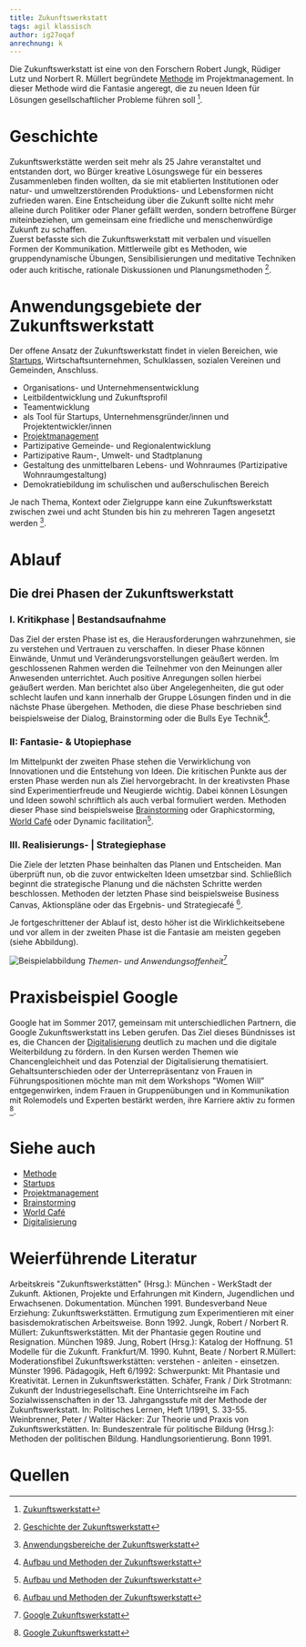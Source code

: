 ```yaml
---
title: Zukunftswerkstatt
tags: agil klassisch
author: ig27oqaf
anrechnung: k 
---
```



Die Zukunftswerkstatt ist eine von den Forschern Robert Jungk, Rüdiger Lutz und Norbert R. Müllert begründete [Methode](https://github.com/ManagingProjectsSuccessfully/ManagingProjectsSuccessfully.github.io/blob/main/kb/Methoden.md) im Projektmanagement. In dieser Methode wird die Fantasie angeregt, die zu neuen Ideen für Lösungen gesellschaftlicher Probleme führen soll [^1].



# Geschichte

Zukunftswerkstätte werden seit mehr als 25 Jahre veranstaltet und entstanden dort, wo Bürger kreative Lösungswege für ein besseres Zusammenleben finden wollten, da sie mit etablierten Institutionen oder natur- und umweltzerstörenden Produktions- und Lebensformen nicht zufrieden waren. 
Eine Entscheidung über die Zukunft sollte nicht mehr alleine durch Politiker oder Planer gefällt werden, sondern betroffene Bürger miteinbeziehen, um gemeinsam eine friedliche und menschenwürdige Zukunft zu schaffen.  
Zuerst befasste sich die Zukunftswerkstatt mit verbalen und visuellen Formen der Kommunikation. Mittlerweile gibt es Methoden, wie gruppendynamische Übungen, Sensibilisierungen und meditative Techniken oder auch kritische, rationale Diskussionen und Planungsmethoden [^2].


# Anwendungsgebiete der Zukunftswerkstatt

Der offene Ansatz der Zukunftswerkstatt findet in vielen Bereichen, wie [Startups](https://github.com/ManagingProjectsSuccessfully/ManagingProjectsSuccessfully.github.io/blob/main/kb/Projektmanagement_in_Startups.md), Wirtschaftsunternehmen, Schulklassen, sozialen Vereinen und Gemeinden, Anschluss.  

* Organisations- und Unternehmensentwicklung
* Leitbildentwicklung und Zukunftsprofil
*	Teamentwicklung
* als Tool für Startups, Unternehmensgründer/innen und Projektentwickler/innen
*	[Projektmanagement](https://github.com/ManagingProjectsSuccessfully/ManagingProjectsSuccessfully.github.io/blob/main/kb/Projektmanagement.md)
*	Partizipative Gemeinde- und Regionalentwicklung 
*	Partizipative Raum-, Umwelt- und Stadtplanung
*	Gestaltung des unmittelbaren Lebens- und Wohnraumes (Partizipative Wohnraumgestaltung)
* Demokratiebildung im schulischen und außerschulischen Bereich

Je nach Thema, Kontext oder Zielgruppe kann eine Zukunftswerkstatt zwischen zwei und acht Stunden bis hin zu mehreren Tagen angesetzt werden [^3].



# Ablauf

## Die drei Phasen der Zukunftswerkstatt

### I. Kritikphase | Bestandsaufnahme

Das Ziel der ersten Phase ist es, die Herausforderungen wahrzunehmen, sie zu verstehen und Vertrauen zu verschaffen. In dieser Phase können Einwände, Unmut und Veränderungsvorstellungen geäußert werden. Im geschlossenen Rahmen werden die Teilnehmer von den Meinungen aller Anwesenden unterrichtet. Auch positive Anregungen sollen hierbei geäußert werden. Man berichtet also über Angelegenheiten, die gut oder schlecht laufen und kann innerhalb der Gruppe Lösungen finden und in die nächste Phase übergehen. Methoden, die diese Phase beschrieben sind beispielsweise der Dialog, Brainstorming oder die Bulls Eye Technik[^4].


### II: Fantasie- & Utopiephase

Im Mittelpunkt der zweiten Phase stehen die Verwirklichung von Innovationen und die Entstehung von Ideen. Die kritischen Punkte aus der ersten Phase werden nun als Ziel hervorgebracht. 
In der kreativsten Phase sind  Experimentierfreude und Neugierde wichtig. Dabei können Lösungen und Ideen sowohl schriftlich als auch verbal formuliert werden. Methoden dieser Phase sind beispielsweise [Brainstorming](https://github.com/ManagingProjectsSuccessfully/ManagingProjectsSuccessfully.github.io/blob/main/kb/Brainstorming.md) oder Graphicstorming, [World Café](https://github.com/ManagingProjectsSuccessfully/ManagingProjectsSuccessfully.github.io/blob/main/kb/World_Cafe.md) oder Dynamic facilitation[^4]. 

### III. Realisierungs- | Strategiephase
Die Ziele der letzten Phase beinhalten das Planen und Entscheiden. Man überprüft nun, ob die zuvor entwickelten Ideen umsetzbar sind. Schließlich beginnt die strategische Planung und die nächsten Schritte werden beschlossen. Methoden der letzten Phase sind beispielsweise Business Canvas, Aktionspläne oder das Ergebnis- und Strategiecafé [^4].

Je fortgeschrittener der Ablauf ist, desto höher ist die Wirklichkeitsebene und vor allem in der zweiten Phase ist die Fantasie am meisten gegeben (siehe Abbildung).

![Beispielabbildung](/kb/Zukunftswerkstatt/Zukunftswerkstatt.webp)
*Themen- und Anwendungsoffenheit*[^5]



# Praxisbeispiel Google

Google hat im Sommer 2017, gemeinsam mit unterschiedlichen Partnern, die Google Zukunftswerkstatt ins Leben gerufen. Das Ziel dieses Bündnisses ist es, die Chancen der [Digitalisierung](https://github.com/ManagingProjectsSuccessfully/ManagingProjectsSuccessfully.github.io/blob/main/kb/Digitalisierung_im_PM.md) deutlich zu machen und die digitale Weiterbildung zu fördern. In den Kursen werden Themen wie Chancengleichheit und das Potenzial der Digitalisierung thematisiert.
Gehaltsunterschieden oder der Unterrepräsentanz von Frauen in Führungspositionen möchte man mit dem Workshops "Women Will” entgegenwirken, indem Frauen in Gruppenübungen und in Kommunikation mit Rolemodels und Experten bestärkt werden, ihre Karriere aktiv zu formen [^5].



# Siehe auch

* [Methode](https://github.com/ManagingProjectsSuccessfully/ManagingProjectsSuccessfully.github.io/blob/main/kb/Methoden.md)
* [Startups](https://github.com/ManagingProjectsSuccessfully/ManagingProjectsSuccessfully.github.io/blob/main/kb/Projektmanagement_in_Startups.md)
* [Projektmanagement](https://github.com/ManagingProjectsSuccessfully/ManagingProjectsSuccessfully.github.io/blob/main/kb/Projektmanagement.md)
* [Brainstorming](https://github.com/ManagingProjectsSuccessfully/ManagingProjectsSuccessfully.github.io/blob/main/kb/Brainstorming.md)
* [World Café](https://github.com/ManagingProjectsSuccessfully/ManagingProjectsSuccessfully.github.io/blob/main/kb/World_Cafe.md)
* [Digitalisierung](https://github.com/ManagingProjectsSuccessfully/ManagingProjectsSuccessfully.github.io/blob/main/kb/Digitalisierung_im_PM.md)


# Weierführende Literatur
Arbeitskreis "Zukunftswerkstätten" (Hrsg.): München - WerkStadt der Zukunft. Aktionen, Projekte und Erfahrungen mit Kindern, Jugendlichen und Erwachsenen. Dokumentation. München 1991.
Bundesverband Neue Erziehung: Zukunftswerkstätten. Ermutigung zum Experimentieren mit einer basisdemokratischen Arbeitsweise. Bonn 1992.
Jungk, Robert / Norbert R. Müllert: Zukunftswerkstätten. Mit der Phantasie gegen Routine und Resignation. München 1989.
Jung, Robert (Hrsg.): Katalog der Hoffnung.
51 Modelle für die Zukunft. Frankfurt/M. 1990.
Kuhnt, Beate / Norbert R.Müllert: Moderationsfibel Zukunftswerkstätten: verstehen - anleiten - einsetzen. Münster 1996.
Pädagogik, Heft 6/1992: Schwerpunkt: Mit Phantasie und Kreativität. Lernen in Zukunftswerkstätten.
Schäfer, Frank / Dirk Strotmann: Zukunft der Industriegesellschaft. Eine Unterrichtsreihe im Fach Sozialwissenschaften in der 13. Jahrgangsstufe mit der Methode der Zukunftswerkstatt. In: Politisches Lernen, Heft 1/1991, S. 33-55.
Weinbrenner, Peter / Walter Häcker: Zur Theorie und Praxis von Zukunftswerkstätten. In: Bundeszentrale für politische Bildung (Hrsg.): Methoden der politischen Bildung. Handlungsorientierung. Bonn 1991.

# Quellen

[^1]: [Zukunftswerkstatt](https://de.m.wikipedia.org/wiki/Zukunftswerkstatt)
[^2]: [Geschichte der Zukunftswerkstatt](https://www.sowi-online.de/praxis/methode/zukunftswerkstatt.html_2#kap5)
[^3]: [Anwendungsbereiche der Zukunftswerkstatt](https://jungk-bibliothek.org/zukunftswerkstaetten-2/anwendungsbereiche-einer-zukunftswerkstatt/)
[^4]: [Aufbau und Methoden der Zukunftswerkstatt](https://jungk-bibliothek.org/zukunftswerkstaetten/aufbau-und-methoden-der-zukunftswerkstatt/)
[^5]: [Google Zukunftswerkstatt](https://initiative-chefsache.de/google-zukunftswerkstatt/)


